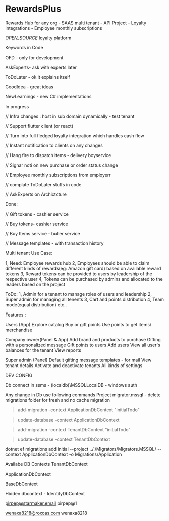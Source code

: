 # RewardsPlus
Rewards Hub for any org - SAAS multi tenant - API Project - Loyalty integrations - Employee monthly subscriptions

_OPEN_SOURCE_ loyalty platform

Keywords in Code

OFD - only for development 

AskExperts- ask with experts later

ToDoLater - ok it explains itself

GoodIdea - great ideas 

NewLearnings - new C# implementations

In progress

// Infra changes : host in sub domain dynamically - test tenant

// Support flutter client (or react)

// Turn into full fledged loyalty integration which handles cash flow

// Instant notification to clients on any changes

// Hang fire to dispatch items - delivery boyservice

// Signar noti on new purchase or order status change

// Employee monthly subscriptions from employerr

// complate ToDoLater stuffs in code

// AskExperts on Archictcture

Done:

// Gift tokens - cashier service

// Buy tokens- cashier service

// Buy Items service - butler service

// Message templates - with transaction history


Multi tenant Use Case: 

1, Need: Employee rewards hub 
2, Employees should be able to claim different kinds of rewards(eg: Amazon gift card) 
  based on available reward tokens
3, Reward tokens can be provided to users by leadership
  of the respective user
4, Tokens can be purchased by admins and allocated to the leaders based on the project 

ToDo:
1, Admin for a tenant to manage roles of users and leadership
2, Super admin for managing all tenents
3, Cart and points distribution
4, Team mode(equal distribution) etc..

Features :

Users (App)
Explore catalog
Buy or gift points
Use points to get items/ merchandise 

Company owner(Panel & App)
Add brand and products to purchase
Gifting with a personalized message
Gift points to users
Add users
View all user's balances for the tenant
View reports
     
 Super admin (Panel)
Default gifting message templates - for mail
View tenant details
Activate and deactivate tenants
All kinds of settings


DEV CONFIG 

Db connect in ssms - (localdb)\MSSQLLocalDB  - windows auth

Any change in Db use following commands
Project migrator.mssql - delete migrations folder for fresh and no cache migration

> add-migration -context ApplicationDbContext "initialTodo"

> update-database -context ApplicationDbContext 

> add-migration -context TenantDbContext "initialTodo"

> update-database -context TenantDbContext


dotnet ef migrations add initial --project .././Migrators/Migrators.MSSQL/ --context ApplicationDbContext -o Migrations/Application


Availabe DB Contexts
TenantDbContext

ApplicationDbContext

BaseDbContext

Hidden dbcontext - 
IdentityDbContext

pirpep@starmaker.email
pirpep@1

wenaxa8218@roxoas.com
wenaxa8218
